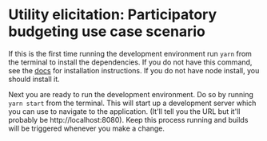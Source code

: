 # Utility elicitation: Participatory budgeting use case scenario


If this is the first time running the development environment run `yarn` from the terminal to install the dependencies. If you do not have this command, see the [docs](https://classic.yarnpkg.com/lang/en/docs/) for installation instructions. If you do not have node install, you should install it.

Next you are ready to run the development environment. Do so by running `yarn start` from the terminal. This will start up a development server which you can use to navigate to the application. (It'll tell you the URL but it'll probably be http://localhost:8080). Keep this process running and builds will be triggered whenever you make a change. 


